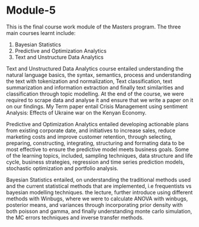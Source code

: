 # Module-5

This is the final course work module of the Masters program. The three main courses learnt include:
1. Bayesian Statistics 
2. Predictive and Optimization Analytics 
3. Text and Unstructure Data Analytics 

Text and Unstructured Data Analytics course entailed understanding the natural language basics, the syntax, semantics, process and understanding the text with tokenization and normalization, Text classification, text summarization and information extraction and finally text similarities and classification through topic modelling. At the end of the course, we were required to scrape data and analyse it and ensure that we write a paper on it on our findings. 
My Term paper entail Crisis Management using sentiment Analysis: Effects of Ukraine war on the Kenyan Economy. 

Predictive and Optimization Analytics entailed developing actionable plans from existing corporate date, and initiatives to increase sales, reduce marketing costs and improve customer retention, through selecting, preparing, constructing, integrating, structuring and formating data to be most effective to ensure  the predictive model meets business goals. Some of the learning topics, included, sampling techniques, data structure and life cycle, business strategies, regression and time series prediction models, stochastic optimization and portfolio analysis. 

Bayesian Statistics entailed, on understanding the traditional methods used and the current statistical methods that are implemented, i.e frequentists vs bayesian modelling techniques. the lecture, further introduce using different methods with Winbugs, where we were to calculate ANOVA with winbugs, posterior means, and variances through incorporating prior density with both poisson and gamma, and finally understanding monte carlo simulation, the MC errors techniques and inverse transfer methods. 
